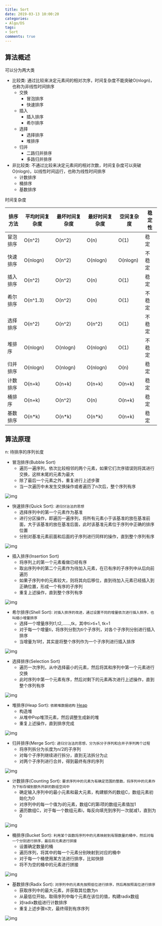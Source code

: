 ```yaml
---
title: Sort
date: 2019-03-13 10:00:20
categories: 
- Algo/DS
tags: 
- Sort 
comments: true
---
```


## 算法概述

可以分为两大类

- 比较类: 通过比较来决定元素间的相对次序，时间复杂度不能突破O(nlogn)，也称为非线性时间排序
  - 交换
    - 冒泡排序
    - 快速排序
  - 插入
    - 插入排序
    - 希尔排序
  - 选择
    - 选择排序
    - 堆排序
  - 归并
    - 二路归并排序
    - 多路归并排序
- 非比较类: 不通过比较来决定元素间的相对次数，时间复杂度可以突破O(nlogn)，以线性时间运行，也称为线性时间排序
  - 计数排序
  - 桶排序
  - 基数排序

时间复杂度

| 排序方法  | 平均时间复杂度  |  最坏时间复杂度 | 最好时间复杂度 | 空间复杂度| 稳定性 |
|----------|---------------|--------------|--------------|---------|-------|
| 冒泡排序  |     O(n^2)    |    O(n^2)    |    O(n)      |   O(1)  |  稳定  |
| 快速排序  |    O(nlogn)   |    O(n^2)    |    O(nlogn)  | O(nlogn)|  不稳定 |
| 插入排序  |    O(n^2)     |    O(n^2)    |    O(n)      |   O(1)  |  稳定  |
| 希尔排序  |    O(n^1.3)   |    O(n^2)    |    O(n)      |   O(1)  |  不稳定 |
| 选择排序  |    O(n^2)     |    O(n^2)    |    O(n^2)    |   O(1)  |  不稳定  |
|  堆排序   |   O(nlogn)   |   O(nlogn)   |    O(nlogn)  |   O(1)  |  不稳定  |
| 归并排序  |   O(nlogn)   |   O(nlogn)    |    O(nlogn)  |   O(n)  |   稳定  |
| 计数排序  |   O(n+k)     |    O(n+k)     |    O(n+k)    |   O(n+k) |  稳定  |
|  桶排序   |   O(n+k)     |    O(n^2)     |    O(n)      |   O(n+k) |  稳定  |
| 基数排序  |   O(n*k)     |    O(n*k)     |    O(n*k)    |   O(n+k) |  稳定  |

## 算法原理

n: 待排序的序列长度

- 冒泡排序(Bubble Sort)
  - 遍历一遍序列，依次比较相邻的两个元素，如果它们次序错误则将其进行交换，这样末尾的元素为最大
  - 除了最后一个元素之外，重复进行上述步骤
  - 当一次遍历中未发生交换操作或者遍历了n次后，整个序列有序

![img](/images/排序之冒泡排序.gif)

- 快速排序(Quick Sort): `递归分治法的思想`
  - 选择序列中的第一个元素作为基准
  - 进行分区操作，即遍历一遍序列，将所有元素小于该基准的放在基准前面，大于该基准的放在基准后面，此时该基准元素位于序列中正确的排序位置
  - 分别对基准元素前面和后面的子序列进行同样的操作，直到整个序列有序

![img](/images/排序之快速排序.gif)

- 插入排序(Insertion Sort)
  - 将序列上的第一个元素看做已经有序
  - 取出序列中的第二个元素作为待加入元素，在已有序的子序列中从后向前遍历
  - 如果子序列中的元素较大，则将其向后移位，直到待加入元素已经插入到正确位置，形成一个有序的子序列
  - 重复上述操作，直到整个序列有序

![img](/images/排序之插入排序.gif)

- 希尔排序(Shell Sort): `对插入排序的改进，通过设置不同的增量依次进行插入排序，也叫缩小增量排序`
  - 选择一个增量序列t1,t2,......,tk，其中ti>ti+1, tk=1
  - 对于每一个增量ti，将序列分割为ti个子序列，对各个子序列分别进行插入排序
  - 当增量为1时，其实是将整个序列作为一个子序列进行插入排序

![img](/images/排序之希尔排序.gif)

- 选择排序(Selection Sort)
  - 遍历一次序列，从中选择最小的元素，然后将其和序列中第一个元素进行交换
  - 此时序列中第一个元素有序，然后对剩下的元素再次进行上述操作，直到整个序列有序

![img](/images/排序之选择排序.gif)

- 堆排序(Heap Sort): `依赖堆数据结构` [Heap](https://gravity-xin.github.io/2018/11/12/Heap/)
  - 构造堆
  - 从堆中Pop堆顶元素，然后调整生成新的堆
  - 重复上述操作，直到排序完成

![img](/images/排序之堆排序.gif)

- 归并排序(Merge Sort): `递归分治法的思想，分为拆分子序列和合并子序列两个过程`
  - 将序列拆分为长度为n/2的子序列
  - 对每个子序列继续进行拆分，直到无法拆分为止
  - 对两个子序列进行合并，得到最终有序的序列

![img](/images/排序之归并排序.gif)

- 计数排序(Counting Sort): `要求序列中的元素为有确定范围的整数，将序列中的元素作为下标存储到额外开辟的数组空间中`
  - 确定输入序列中的最小元素和最大元素，构建额外的数组C，数组元素初始化为0
  - 对序列中的每一个值为i的元素，数组C的第i项的数组元素值加1
  - 遍历数组C，对于每一个数组元素i，每反向填充到序列一次就减1，直到为0

![img](/images/排序之计数排序.gif)

- 桶排序(Bucket Sort): `利用某个函数将序列中的元素映射到有限数量的桶中，然后对每一个分别进行排序，最后将元素进行拼接`
  - 设置确定数量的桶
  - 遍历序列，将其中的每一个元素分别映射到对应的桶中
  - 对于每一个桶使用某方法进行排序，比如快排
  - 将不为空的桶中的元素进行拼接

![img](/images/排序之桶排序.png)

- 基数排序(Radix Sort): `对序列中的元素先按照低位进行排序，然后再按照高位进行排序`
  - 获取序列中的最大元素，并获取其位数为n
  - 从最低位开始，取得序列中每个元素在该位的值，构建radix数组
  - 对radix数组进行计数排序
  - 重复上述步骤n次，最终得到有序序列

![img](/images/排序之基数排序.gif)